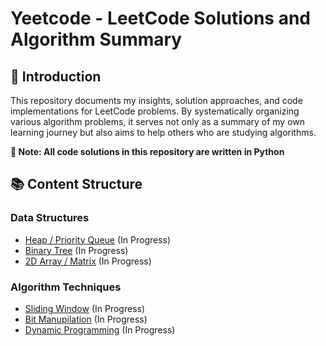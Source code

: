 # Yeetcode - LeetCode Solutions and Algorithm Summary
## 👋 Introduction
This repository documents my insights, solution approaches, and code implementations for LeetCode problems. By systematically organizing various algorithm problems, it serves not only as a summary of my own learning journey but also aims to help others who are studying algorithms.

**📌 Note: All code solutions in this repository are written in Python**

## 📚 Content Structure

### Data Structures
- [Heap / Priority Queue](./data-structures/heap.md) (In Progress)
- [Binary Tree](./DataStructures/BinaryTree/README.md) (In Progress)
- [2D Array / Matrix](./DataStructures/2DArray/README.md) (In Progress)

### Algorithm Techniques
- [Sliding Window](./Algorithm/SlidingWindow/README.md) (In Progress)
- [Bit Manupilation](./Algorithm/BitManipulation/README.md) (In Progress)
- [Dynamic Programming](./Algorithm/DynamicProgramming/README.md) (In Progress)
